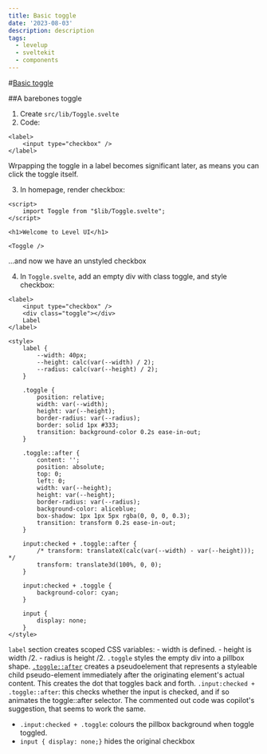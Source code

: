 ```yaml
---
title: Basic toggle
date: '2023-08-03'
description: description
tags:
  - levelup
  - sveltekit
  - components
---
```

#[Basic toggle](https://levelup.video/tutorials/building-svelte-components/creating-a-toggle)

##A barebones toggle

1. Create ```src/lib/Toggle.svelte```
2. Code:

```
<label>
    <input type="checkbox" />
</label>
```
Wrpapping the toggle in a label becomes significant later, as means you can click the toggle itself.

3. In homepage, render checkbox:

```
<script>
    import Toggle from "$lib/Toggle.svelte";
</script>

<h1>Welcome to Level UI</h1>

<Toggle />
```
...and now we have an unstyled checkbox

4. In ```Toggle.svelte```, add an empty div with class toggle, and style checkbox:

```
<label>
	<input type="checkbox" />
	<div class="toggle"></div>
	Label
</label>

<style>
	label {
		--width: 40px;
		--height: calc(var(--width) / 2);
		--radius: calc(var(--height) / 2);
	}

	.toggle {
		position: relative;
		width: var(--width);
		height: var(--height);
		border-radius: var(--radius);
		border: solid 1px #333;
		transition: background-color 0.2s ease-in-out;
	}

	.toggle::after {
		content: '';
		position: absolute;
		top: 0;
		left: 0;
		width: var(--height);
		height: var(--height);
		border-radius: var(--radius);
		background-color: aliceblue;
		box-shadow: 1px 1px 5px rgba(0, 0, 0, 0.3);
		transition: transform 0.2s ease-in-out;
	}

	input:checked + .toggle::after {
		/* transform: translateX(calc(var(--width) - var(--height))); */
		transform: translate3d(100%, 0, 0);
	}

	input:checked + .toggle {
		background-color: cyan;
	}

	input {
		display: none;
	}
</style>
```

```label``` section creates scoped CSS variables:
	- width is defined.
	- height is width /2.
	- radius is height /2.
```.toggle``` styles the empty div into a pillbox shape.
[```.toggle::after```](https://developer.mozilla.org/en-US/docs/Web/CSS/::after) creates a pseudoelement that represents a styleable child pseudo-element immediately after the originating element's actual content. This creates the dot that toggles back and forth.
```.input:checked + .toggle::after```: this checks whether the input is checked, and if so animates the toggle::after selector. The commented out code was copilot's suggestion, that seems to work the same.
- ```.input:checked + .toggle```: colours the pillbox background when toggle toggled.
- ```input { display: none;}``` hides the original checkbox
